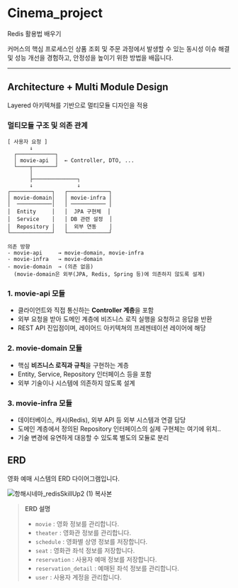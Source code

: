 # Cinema_project  

Redis 활용법 배우기

커머스의 핵심 프로세스인 상품 조회 및 주문 과정에서 발생할 수 있는 동시성 이슈 해결 및 성능 개선을 경험하고, 안정성을 높이기 위한 방법을 배웁니다.

---

## Architecture + Multi Module Design
Layered 아키텍쳐를 기반으로 멀티모듈 디자인을 적용

### 멀티모듈 구조 및 의존 관계

```plaintext
[ 사용자 요청 ]
       ↓
  ┌────────────┐
  │ movie-api  │  ← Controller, DTO, ...
  └────┬───────┘
       │
       ├──────────────┐
       ↓              ↓
┌─────────────┐   ┌─────────────┐
│ movie-domain│   │ movie-infra │
│  ───────────│   │ ─────────── │
│  Entity     │   │  JPA 구현체  │ 
│  Service    │   │ DB 관련 설정  │ 
│  Repository │   │  외부 연동    │ 
└─────────────┘   └─────────────┘

의존 방향
- movie-api     → movie-domain, movie-infra
- movie-infra   → movie-domain
- movie-domain  → (의존 없음)
  (movie-domain은 외부(JPA, Redis, Spring 등)에 의존하지 않도록 설계)
```
### 1. movie-api 모듈
- 클라이언트와 직접 통신하는 **Controller 계층**을 포함
- 외부 요청을 받아 도메인 계층에 비즈니스 로직 실행을 요청하고 응답을 반환
- REST API 진입점이며, 레이어드 아키텍쳐의 프레젠테이션 레이어에 해당

### 2. movie-domain 모듈 
- 핵심 **비즈니스 로직과 규칙**을 구현하는 계층
- Entity, Service, Repository 인터페이스 등을 포함
- 외부 기술이나 시스템에 의존하지 않도록 설계

### 3. movie-infra 모듈
- 데이터베이스, 캐시(Redis), 외부 API 등 외부 시스템과 연결 담당
- 도메인 계층에서 정의된 Repository 인터페이스의 실제 구현체는 여기에 위치..
- 기술 변경에 유연하게 대응할 수 있도록 별도의 모듈로 분리

 ## ERD
  
영화 예매 시스템의 ERD 다이어그램입니다.
  
  ![항해시네마_redisSkillUp2 (1) 복사본](https://github.com/user-attachments/assets/5295790b-ab5a-4fcb-9317-99106210b697)
  
  > **ERD 설명**  
  > - `movie` : 영화 정보를 관리합니다.  
  > - `theater` : 영화관 정보를 관리합니다.  
  > - `schedule` : 영화별 상영 정보를 저장합니다.  
  > - `seat` : 영화관 좌석 정보를 저장합니다.  
  > - `reservation` : 사용자 예매 정보를 저장합니다.  
  > - `reservation_detail` : 예매된 좌석 정보를 관리합니다.  
  > - `user` : 사용자 계정을 관리합니다.  

